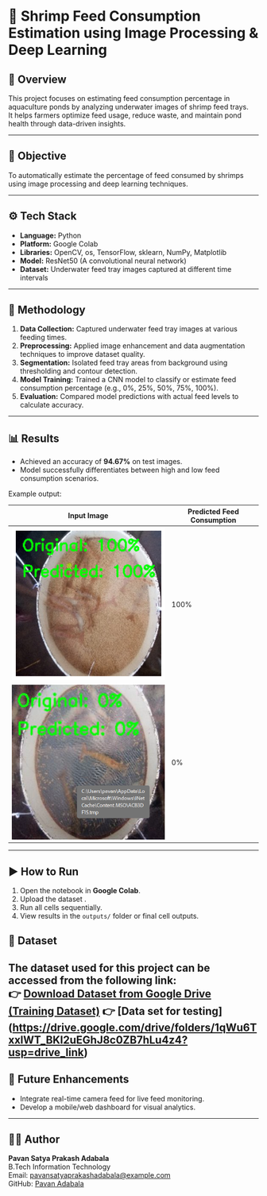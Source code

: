 # 🦐 Shrimp Feed Consumption Estimation using Image Processing & Deep Learning

## 📘 Overview
This project focuses on estimating feed consumption percentage in aquaculture ponds by analyzing underwater images of shrimp feed trays.  
It helps farmers optimize feed usage, reduce waste, and maintain pond health through data-driven insights.

---

## 🎯 Objective
To automatically estimate the percentage of feed consumed by shrimps using image processing and deep learning techniques.

---

## ⚙️ Tech Stack
- **Language:** Python  
- **Platform:** Google Colab  
- **Libraries:** OpenCV, os, TensorFlow, sklearn, NumPy, Matplotlib  
- **Model:** ResNet50 (A convolutional neural network)  
- **Dataset:** Underwater feed tray images captured at different time intervals

---

## 🧩 Methodology
1. **Data Collection:** Captured underwater feed tray images at various feeding times.  
2. **Preprocessing:** Applied image enhancement and data augmentation techniques to improve dataset quality.  
3. **Segmentation:** Isolated feed tray areas from background using thresholding and contour detection.  
4. **Model Training:** Trained a CNN model to classify or estimate feed consumption percentage (e.g., 0%, 25%, 50%, 75%, 100%).  
5. **Evaluation:** Compared model predictions with actual feed levels to calculate accuracy.  

---

## 📊 Results
- Achieved an accuracy of **94.67%** on test images.  
- Model successfully differentiates between high and low feed consumption scenarios.  

Example output:

| Input Image | Predicted Feed Consumption |
|--------------|----------------------------|
| ![input](outputs/sample_classification1.png) | 100% |
| ![input](outputs/sample_classification2.png) | 0% |

---

## ▶️ How to Run
1. Open the notebook in **Google Colab**.  
2. Upload the dataset .  
3. Run all cells sequentially.  
4. View results in the `outputs/` folder or final cell outputs.

## 📂 Dataset
The dataset used for this project can be accessed from the following link:  
👉 [Download Dataset from Google Drive (Training Dataset)](https://drive.google.com/drive/folders/1w3ag-vvUQ_NhWiookjVN-D6g00w8K22O?usp=drive_link)
👉 [Data set for testing] (https://drive.google.com/drive/folders/1qWu6TxxlWT_BKI2uEGhJ8c0ZB7hLu4z4?usp=drive_link)
---

## 🌱 Future Enhancements
- Integrate real-time camera feed for live feed monitoring.  
- Develop a mobile/web dashboard for visual analytics.  

---

## 👩‍💻 Author
**Pavan Satya Prakash Adabala**  
B.Tech Information Technology  
Email: pavansatyaprakashadabala@example.com  
GitHub: [Pavan Adabala](https://github.com/PavanAdabala08)
